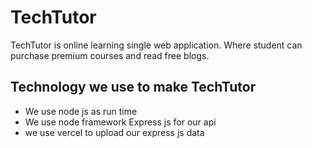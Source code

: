 # TechTutor

TechTutor is online learning single web application. Where student can purchase premium courses and read free blogs.

## Technology we use to make TechTutor

- We use node js as run time
- We use node framework Express js for our api 
- we use vercel to upload our express js data

